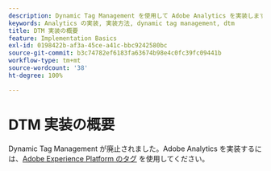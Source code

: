 ```yaml
---
description: Dynamic Tag Management を使用して Adobe Analytics を実装します。
keywords: Analytics の実装, 実装方法, dynamic tag management, dtm
title: DTM 実装の概要
feature: Implementation Basics
exl-id: 0198422b-af3a-45ce-a41c-bbc9242580bc
source-git-commit: b3c74782ef6183fa63674b98e4c0fc39fc09441b
workflow-type: tm+mt
source-wordcount: '38'
ht-degree: 100%

---
```


# DTM 実装の概要

Dynamic Tag Management が廃止されました。Adobe Analytics を実装するには、[Adobe Experience Platform のタグ](/help/implement/launch/overview.md) を使用してください。
